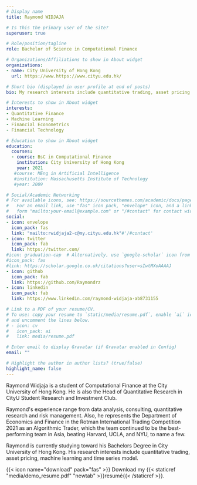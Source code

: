 ```yaml
---
# Display name
title: Raymond WIDJAJA

# Is this the primary user of the site?
superuser: true

# Role/position/tagline
role: Bachelor of Science in Computational Finance

# Organizations/Affiliations to show in About widget
organizations:
- name: City University of Hong Kong
  url: https://www.https://www.cityu.edu.hk/

# Short bio (displayed in user profile at end of posts)
bio: My research interests include quantitative trading, asset pricing and risk management.

# Interests to show in About widget
interests:
- Quantitative Finance
- Machine Learning
- Financial Econometrics
- Financial Technology

# Education to show in About widget
education:
  courses:
  - course: BsC in Computational Finance
    institution: City University of Hong Kong
    year: 2021
   #course: MEng in Artificial Intelligence
   #institution: Massachusetts Institute of Technology
   #year: 2009

# Social/Academic Networking
# For available icons, see: https://sourcethemes.com/academic/docs/page-builder/#icons
#   For an email link, use "fas" icon pack, "envelope" icon, and a link in the
#   form "mailto:your-email@example.com" or "/#contact" for contact widget.
social:
- icon: envelope
  icon_pack: fas
  link: "mailto:rwidjaja2-c@my.cityu.edu.hk"#'/#contact'
- icon: twitter
  icon_pack: fab
  link: https://twitter.com/
#icon: graduation-cap  # Alternatively, use `google-scholar` icon from `ai` icon pack
#icon_pack: fas
#link: https://scholar.google.co.uk/citations?user=sIwtMXoAAAAJ
- icon: github
  icon_pack: fab
  link: https://github.com/Raymondrz
- icon: linkedin
  icon_pack: fab
  link: https://www.linkedin.com/raymond-widjaja-ab8731155

# Link to a PDF of your resume/CV.
# To use: copy your resume to `static/media/resume.pdf`, enable `ai` icons in `params.toml`, 
# and uncomment the lines below.
# - icon: cv
#   icon_pack: ai
#   link: media/resume.pdf

# Enter email to display Gravatar (if Gravatar enabled in Config)
email: ""

# Highlight the author in author lists? (true/false)
highlight_name: false
---
```


Raymond Widjaja is a student of Computational Finance at the City University of Hong Kong. He is also the Head of Quantitative Research in CityU Student Research and Investment Club. 

Raymond's experience range from data analysis, consulting, quantitative research and risk management. Also, he represents the Department of Economics and Finance in the Rotman International Trading Competition 2021 as an Algorithmic Trader, which the team continued to be the best-performing team in Asia, beating Harvard, UCLA, and NYU, to name a few.

Raymond is currently studying toward his Bachelors Degree in City University of Hong Kong. His research interests include quantitative trading, asset pricing, machine learning and time series model.

{{< icon name="download" pack="fas" >}} Download my {{< staticref "media/demo_resume.pdf" "newtab" >}}resumé{{< /staticref >}}.
